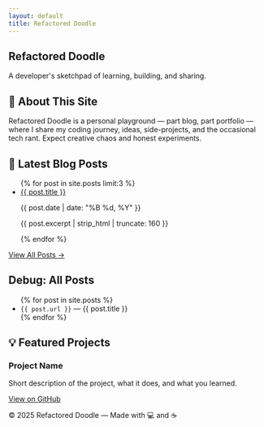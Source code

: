 ```yaml
---
layout: default
title: Refactored Doodle
---
```


<!-- Tailwind CDN -->
<link href="https://cdn.jsdelivr.net/npm/tailwindcss@2.2.19/dist/tailwind.min.css" rel="stylesheet">

<!-- Hero Section -->
<section class="bg-gradient-to-r from-indigo-500 via-purple-500 to-pink-500 text-white py-20 px-4 text-center">
  <h1 class="text-4xl md:text-6xl font-bold mb-4">Refactored Doodle</h1>
  <p class="text-xl md:text-2xl">A developer's sketchpad of learning, building, and sharing.</p>
</section>

<!-- About Section -->
<section class="max-w-4xl mx-auto py-12 px-4">
  <h2 class="text-3xl font-semibold mb-4">👋 About This Site</h2>
  <p class="text-lg text-gray-700">
    Refactored Doodle is a personal playground — part blog, part portfolio — where I share my coding journey,
    ideas, side-projects, and the occasional tech rant. Expect creative chaos and honest experiments.
  </p>
</section>

<!-- Blog Section -->
<section class="bg-gray-100 py-12 px-4">
  <div class="max-w-4xl mx-auto">
    <h2 class="text-3xl font-semibold mb-6">📝 Latest Blog Posts</h2>
    <ul class="space-y-4">
      {% for post in site.posts limit:3 %}
      <li class="bg-white shadow-md p-6 rounded-xl">
        <a href="{{ post.url }}" class="text-2xl font-semibold text-indigo-600 hover:underline">{{ post.title }}</a>
        <p class="text-gray-600 text-sm">{{ post.date | date: "%B %d, %Y" }}</p>
        <p class="mt-2 text-gray-800">{{ post.excerpt | strip_html | truncate: 160 }}</p>
      </li>
      {% endfor %}
    </ul>
    <div class="mt-6 text-right">
      <a href="/blog" class="text-indigo-600 font-semibold hover:underline">View All Posts →</a>
    </div>
  </div>
  <h2>Debug: All Posts</h2>
<ul>
  {% for post in site.posts %}
    <li><code>{{ post.url }}</code> — {{ post.title }}</li>
  {% endfor %}
</ul>

</section>


<!-- Projects Section -->
<section class="max-w-4xl mx-auto py-12 px-4">
  <h2 class="text-3xl font-semibold mb-6">💡 Featured Projects</h2>
  <div class="grid gap-6 md:grid-cols-2">
    <!-- Example Project Card -->
    <div class="bg-white p-6 rounded-xl shadow-md">
      <h3 class="text-2xl font-semibold mb-2">Project Name</h3>
      <p class="text-gray-700 mb-4">Short description of the project, what it does, and what you learned.</p>
      <a href="https://github.com/UR-Techs/project-repo" target="_blank" class="text-indigo-600 hover:underline">View on GitHub</a>
    </div>
    <!-- Add more project cards here -->
  </div>
</section>

<!-- Footer -->
<footer class="bg-gray-800 text-white text-center py-6">
  <p>© 2025 Refactored Doodle — Made with 💻 and ☕</p>
</footer>
